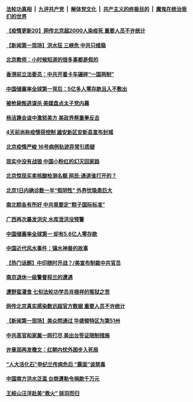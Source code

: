 ####  [法轮功真相](../../../../basic/blob/master/README.md?t=06281602) &nbsp;|&nbsp; [九评共产党](../../../../9ping.md/blob/master/README.md?t=06281602) &nbsp;|&nbsp; [解体党文化](../../../../jtdwh.md/blob/master/README.md?t=06281602)  &nbsp;|&nbsp; [共产主义的终极目的](../../../../gczydzjmd.md/blob/master/README.md?t=06281602) &nbsp;|&nbsp; [魔鬼在统治我们的世界](../../../../mgztzwmdsj.md/blob/master/README.md?t=06281602) 

#### [【疫情更新20】网传北京超2000人染疫死 重要人员不许统计](../pages/prog204/a102876465.md?t=06281602) 

#### [【新闻第一现场】洪水狂 三峡危 中共只维稳](../pages/prog204/a102881386.md?t=06281602) 

#### [北京教师：小时候知道的很多事都是假的](../pages/prog204/a102881364.md?t=06281602) 

#### [香港前立法委员：中共开着卡车碾碎“一国两制”](../pages/prog204/a102881332.md?t=06281602) 


#### [中国储蓄率全球第一背后：5亿多人零存款且入不敷出](../pages/prog204/a102881309.md?t=06281602) 



#### [被枪毙叛逃谋杀 美媒盘点太子党内幕](../pages/prog204/a102881258.md?t=06281602) 

#### [杨洁篪会谈中激怒美方 美政界祭重拳反击](../pages/prog204/a102880828.md?t=06281602) 

#### [4天前尚称疫情获控制 雄安新区安新县宣布封城](../pages/prog204/a102881156.md?t=06281602) 


#### [北京疫情严峻 16号病例轨迹异常引质疑](../pages/prog204/a102881144.md?t=06281602) 

#### [现实中没有战狼 中国小粉红的幻灭回家路](../pages/prog204/a102880821.md?t=06281602) 

#### [北京惊现买卖核酸检测名额  网民:通道谁打开的？](../pages/prog204/a102881026.md?t=06281602) 

#### [北京1日内确诊数一半“假阴性” 外界忧隐患巨大](../pages/prog204/a102880976.md?t=06281602) 

#### [南北粽各有所好 中共竟要定“粽子国际标准”](../pages/prog204/a102880965.md?t=06281602) 

#### [广西再次暴发洪灾 水库泄洪没预警](../pages/prog204/a102880940.md?t=06281602) 

#### [中国储蓄率全球第一 却有5.6亿人零存款](../pages/prog204/a102880860.md?t=06281602) 

#### [中国近代风水事件：镇水神兽的故事](../pages/prog204/a102880664.md?t=06281602) 

#### [【热门话题】中印随时开战？/美宣布制裁中共官员](../pages/prog204/a102880793.md?t=06281602) 

#### [南京退休一级警督程兰的遭遇](../pages/prog204/a102880747.md?t=06281602) 

#### [遭野蛮灌食 七旬法轮功学员肖根祥的冤狱之苦](../pages/prog204/a102880734.md?t=06281602) 

#### [网传北京真实感染数远超官方数据 重要人员不许统计](../pages/prog204/a102880711.md?t=06281602) 

#### [【新闻第一现场】美众院通过 华盛顿特区为第51州](../pages/prog204/a102880703.md?t=06281602) 

#### [中共高官和家属一网打尽 美出台签证限制措施](../pages/prog204/a102880635.md?t=06281602) 

#### [许章润再发檄文：红朝内忧外困步入死局](../pages/prog204/a102880627.md?t=06281602) 

#### [“人大活化石”申纪兰传病危后 “露面”谈禁毒](../pages/prog204/a102880610.md?t=06281602) 

#### [中国南方洪水泛滥 台商遭勒令捐款千万元](../pages/prog204/a102880599.md?t=06281602) 

#### [王岐山汪洋赴美“救火” 铩羽而归](../pages/prog204/a102880574.md?t=06281602) 

